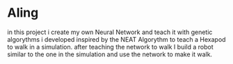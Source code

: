 # AIing
in this project i create my own Neural Network and teach it with genetic algorythms i developed inspired by the NEAT Algorythm to teach a Hexapod to walk in a simulation.
after teaching the network to walk I build a robot similar to the one in the simulation and use the network to make it walk.
